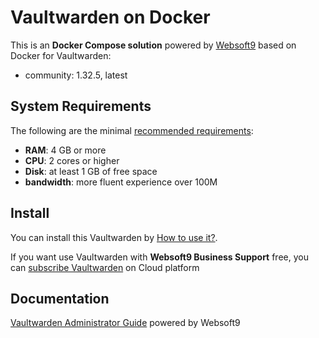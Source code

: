 # Vaultwarden on Docker  

This is an **Docker Compose solution** powered by [Websoft9](https://www.websoft9.com) based on Docker for Vaultwarden:


 - community:  1.32.5, latest


## System Requirements

The following are the minimal [recommended requirements]():

* **RAM**: 4 GB or more
* **CPU**: 2 cores or higher
* **Disk**: at least 1 GB of free space
* **bandwidth**: more fluent experience over 100M  

## Install

You can install this Vaultwarden by [How to use it?](https://github.com/Websoft9/docker-library#how-to-use-it).   

If you want use Vaultwarden with **Websoft9 Business Support** free, you can [subscribe Vaultwarden](https://www.websoft9.com/apps) on Cloud platform

## Documentation

[Vaultwarden Administrator Guide](https://support.websoft9.com/docs/vaultwarden) powered by Websoft9